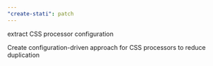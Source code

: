 ```yaml
---
"create-stati": patch
---
```


extract CSS processor configuration

Create configuration-driven approach for CSS processors to reduce duplication
